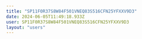 ```yaml
---
title: "SP11F0R37S8W84F501VNEQ83S516CFN25YFXXV9D3"
date: 2024-06-05T11:49:18.933Z
user: SP11F0R37S8W84F501VNEQ83S516CFN25YFXXV9D3
layout: "users"
---
```

    
